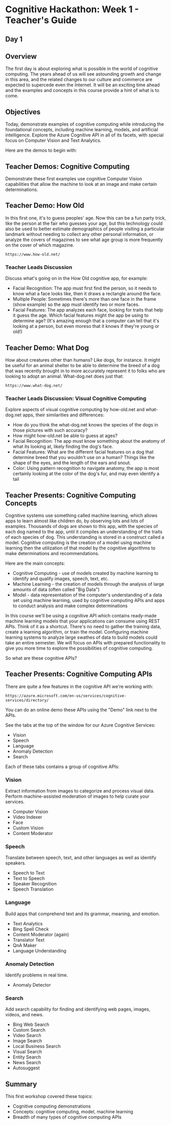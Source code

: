 # Cognitive Hackathon: Week 1 - Teacher's Guide
## Day 1

## Overview

The first day is about exploring what is possible in the world of cognitive computing. The years ahead of us will see astounding growth and change in this area, and the related changes to our culture and commerce are expected to supercede even the Internet. It will be an exciting time ahead and the examples and concepts in this course provide a hint of what is to come. 

## Objectives

Today, demonstrate examples of cognitive computing while introducing the foundational concepts, including machine learning, models, and artificial intelligence. Explore the Azure Cognitive API in all of its facets, with special focus on Computer Vision and Text Analytics.

Here are the demos to begin with:

## Teacher Demos: Cognitive Computing 

Demonstrate these first examples use cognitive Computer Vision capabilities that allow the machine to look at an image and make certain determinations. 

## Teacher Demo: How Old

In this first one, it's to guess peoples' age. Now this can be a fun party trick, like the person at the fair who guesses your age, but this technology could also be used to better estimate demographics of people visiting a particular landmark without needing to collect any other personal information, or analyze the covers of magazines to see what age group is more frequently on the cover of which magazine.

    https://www.how-old.net/

### Teacher Leads Discussion
Discuss what's going on in the How Old cognitive app, for example: 
- Facial Recognition: The app must first find the person, so it needs to know what a face looks like, then it draws a rectangle around the face. 
- Multiple People: Sometimes there's more than one face in the frame (show example) so the app must identify two or more faces. 
- Facial Features: The app analyzes each face, looking for traits that help it guess the age. Which facial features might the app be using to determine age? (It's amazing enough that a computer can tell that it's looking at a person, but even moreso that it knows if they're young or old!)

##  Teacher Demo: What Dog

How about creatures other than humans? Like dogs, for instance. It might be useful for an animal shelter to be able to determine the breed of a dog that was recently brought in to more accurately represent it to folks who are looking to adopt an animal.  What-dog.net does just that:

    https://www.what-dog.net/

### Teacher Leads Discussion: Visual Cognitive Computing 
 Explore aspects of visual cognitive computing by how-old.net and what-dog.net apps, their similarities and differences:
* How do you think the what-dog.net knows the species of the dogs in those pictures with such accuracy?
* How might how-old.net be able to guess at ages?
* Facial Recognition: The app must know something about the anatomy of what its looking at, likely finding the dog's face.
* Facial Features: What are the different facial features on a dog that determine breed that you wouldn't use on a human? Things like the shape of the eyes, and the length of the ears and snout. 
* Color: Using pattern recognition to navigate anatomy, the app is  most certainly looking at the color of the dog's fur, and may even identify a tail 

## Teacher Presents: Cognitive Computing Concepts

Cognitive systems use something called machine learning, which allows apps to learn almost like children do, by observing lots and lots of examples. Thousands of dogs are shown to this app, with the species of each dog named to the app, until it compiles an understanding of the traits of each species of dog.  This understanding is stored in a construct called a model.  Cognitive computing is the creation of a model using machine learning then the utilization of that model by the cognitive algorithms to make determinations and recommendations.

Here are the main concepts:

* Cognitive Computing - use of models created by machine learning to identify and qualify images, speech, text, etc. 
* Machine Learning - the creation of models through the analysis of large amounts of data (often called "Big Data")
* Model - data representation of the computer's understanding of a data set using machine learning, used by cognitive computing APIs and apps to conduct analysis and make complex determinations

In this course we'll be using a cognitive API which contains ready-made machine learning models that your applications can consume using REST APIs. Think of it as a shortcut. There's no need to gather the training data, create a learning algorithm, or train the model. Configuring machine learning systems to analyze large swathes of data to build models could take an entire semester. We will focus on APIs with prepared functionality to give you more time to explore the possibilities of cognitive computing.

So what are these cognitive APIs?

## Teacher Presents: Cognitive Computing APIs

There are quite a few features in the cognitive API we're working with:

    https://azure.microsoft.com/en-us/services/cognitive-services/directory/

You can do an online demo these APIs using the "Demo" link next to the APIs.

See the tabs at the top of the window for our Azure Cognitive Services:

* Vision
* Speech
* Language
* Anomaly Detection
* Search

Each of these tabs contains a group of cognitive APIs:

### Vision
Extract information from images to categorize and process visual data. Perform machine-assisted moderation of images to help curate your services.
* Computer Vision
* Video Indexer
* Face 
* Custom Vision
* Content Moderator

### Speech
Translate between speech, text, and other languages as well as identify speakers.
* Speech to Text
* Text to Speech
* Speaker Recognition
* Speech Translation

### Language
Build apps that comprehend text and its grammar, meaning, and emotion.
* Text Analytics
* Bing Spell Check
* Content Moderator (again)
* Translator Text
* QnA Maker
* Language Understanding

### Anomaly Detection
Identify problems in real time.
* Anomaly Detector

### Search
Add search capability for finding and identifying web pages, images, videos, and news.
* Bing Web Search
* Custom Search
* Video Search
* Image Search
* Local Business Search
* Visual Search
* Entity Search
* News Search
* Autosuggest

## Summary
This first workshop covered these topics:
* Cognitive computing demonstrations
* Concepts: cognitive computing, model, machine learning
* Breadth of many types of cognitive computing APIs